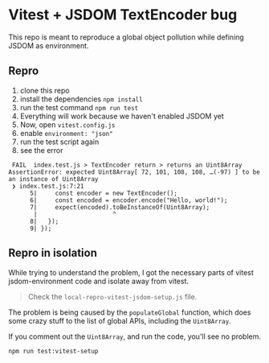 # Vitest + JSDOM TextEncoder bug

This repo is meant to reproduce a global object pollution while defining JSDOM as environment.

## Repro

1. clone this repo
1. install the dependencies `npm install`
1. run the test command `npm run test`
1. Everything will work because we haven't enabled JSDOM yet
1. Now, open `vitest.config.js`
1. enable `environment: "json"`
1. run the test script again
1. see the error

```text
 FAIL  index.test.js > TextEncoder return > returns an Uint8Array
AssertionError: expected Uint8Array[ 72, 101, 108, 108, …(-97) ] to be an instance of Uint8Array
 ❯ index.test.js:7:21
      5|     const encoder = new TextEncoder();
      6|     const encoded = encoder.encode("Hello, world!");
      7|     expect(encoded).toBeInstanceOf(Uint8Array);
       |                     ^
      8|   });
      9| });
```

## Repro in isolation

While trying to understand the problem, I got the necessary parts of vitest jsdom-environment code and isolate away from vitest.

> Check the `local-repro-vitest-jsdom-setup.js` file.

The problem is being caused by the `populateGlobal` function, which does some crazy stuff to the list of global APIs, including the `Uint8Array`.

If you comment out the `Uint8Array`, and run the code, you'll see no problem.

```bash
npm run test:vitest-setup
```
